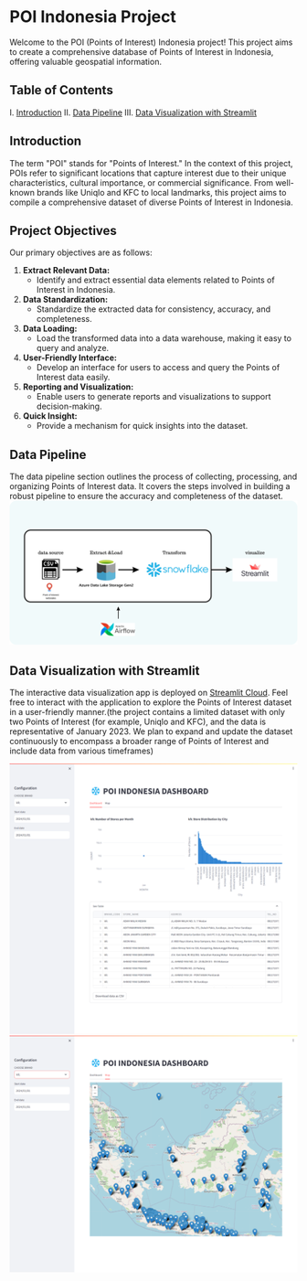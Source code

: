 # POI Indonesia Project

Welcome to the POI (Points of Interest) Indonesia project! This project aims to create a comprehensive database of Points of Interest in Indonesia, offering valuable geospatial information.

## Table of Contents

I. [Introduction](#introduction)
II. [Data Pipeline](#data-pipeline)
III. [Data Visualization with Streamlit](#exploratory-data-analysis)

## Introduction
The term "POI" stands for "Points of Interest." In the context of this project, POIs refer to significant locations that capture interest due to their unique characteristics, cultural importance, or commercial significance. From well-known brands like Uniqlo and KFC to local landmarks, this project aims to compile a comprehensive dataset of diverse Points of Interest in Indonesia.
## Project Objectives

Our primary objectives are as follows:

1. **Extract Relevant Data:**
   - Identify and extract essential data elements related to Points of Interest in Indonesia.
2. **Data Standardization:**
   - Standardize the extracted data for consistency, accuracy, and completeness.
3. **Data Loading:**
   - Load the transformed data into a data warehouse, making it easy to query and analyze.
4. **User-Friendly Interface:**
   - Develop an interface for users to access and query the Points of Interest data easily.
5. **Reporting and Visualization:**
   - Enable users to generate reports and visualizations to support decision-making.
6. **Quick Insight:**
   - Provide a mechanism for quick insights into the dataset.
     
## Data Pipeline

The data pipeline section outlines the process of collecting, processing, and organizing Points of Interest data. It covers the steps involved in building a robust pipeline to ensure the accuracy and completeness of the dataset.
![](assets/png/data%20pipeline.png)

## Data Visualization with Streamlit

The interactive data visualization app is deployed on [Streamlit Cloud](https://poi-indonesia-w6po9npdo3bwsfzhdzjvnc.streamlit.app/). Feel free to interact with the application to explore the Points of Interest dataset in a user-friendly manner.(the project contains a limited dataset with only two Points of Interest (for example, Uniqlo and KFC), and the data is representative of January 2023. We plan to expand and update the dataset continuously to encompass a broader range of Points of Interest and include data from various timeframes)

![](assets/png/st%20dash%20tab.png)
![](assets/png/st%20map%20tab.png)
